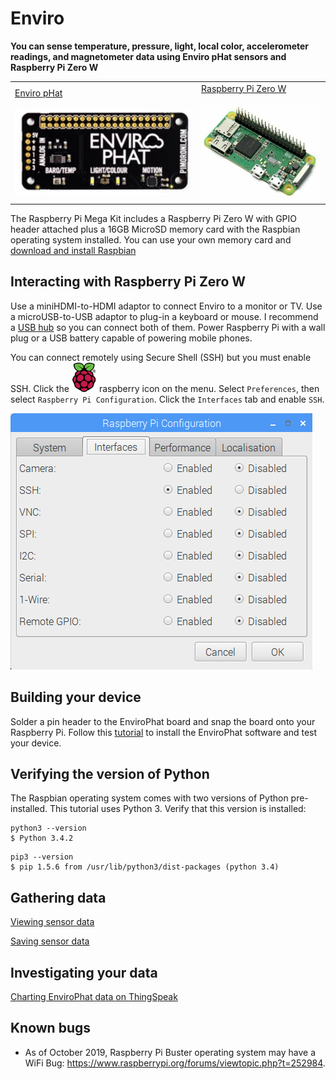 # Enviro

<b>You can sense temperature, pressure, light, local color, accelerometer readings, and magnetometer data using Enviro pHat sensors and Raspberry Pi Zero W</b>

<table><tr><td>
<a  href="https://shop.pimoroni.com/products/enviro-phat">Enviro pHat<br><br>
  <img src="images/enviroPhat.png" width=300></a>
  </td><td>
<a href="https://thepihut.com/collections/raspberry-pi/products/raspberry-pi-zero-w">Raspberry Pi Zero W<br><br>
<img src="images/RasPiZeroHeader.jpg" width=200>
</td></tr></table>

The Raspberry Pi Mega Kit includes a Raspberry Pi Zero W</a> with GPIO header attached plus a 16GB MicroSD memory card with the Raspbian operating system installed.  You can use your own memory card and <a href="https://www.raspberrypi.org/downloads/raspbian/">download and install Raspbian</a> 

## Interacting with Raspberry Pi Zero W

Use a miniHDMI-to-HDMI adaptor to connect Enviro to a monitor or TV.  Use a microUSB-to-USB adaptor to plug-in a keyboard or mouse.  I recommend a [USB hub](https://www.bestbuy.com/site/insignia-4-port-usb-3-0-hub-black/4333600.p?skuId=4333600&ref=212&loc=1&ref=212&loc=1&gclid=EAIaIQobChMI0_6gr9_P6QIVT-zjBx3WpAuAEAQYBCABEgKemvD_BwE&gclsrc=aw.ds) so you can connect both of them.  Power Raspberry Pi with a wall plug or a USB battery capable of powering mobile phones.

You can connect remotely using Secure Shell (SSH) but you must enable SSH.  Click the <img src="images/raspberry.png" width=40> raspberry icon on the menu.  Select ```Preferences```, then select ```Raspberry Pi Configuration```.  Click the ```Interfaces``` tab and enable ```SSH```.  

![Window for enabling SSH as described in text](images/SSH.png)


## Building your device

Solder a pin header to the EnviroPhat board and snap the board onto your Raspberry Pi.  Follow this [tutorial](https://learn.pimoroni.com/tutorial/sandyj/getting-started-with-enviro-phat) to install the EnviroPhat software and test your device.


## Verifying the version of Python

The Raspbian operating system comes with two versions of Python pre-installed.  This tutorial uses Python 3.  Verify that this version is installed:

```
python3 --version
$ Python 3.4.2
```

```
pip3 --version
$ pip 1.5.6 from /usr/lib/python3/dist-packages (python 3.4)
```
## Gathering data

<a href="viewData.md">Viewing sensor data</a>

<a href="saveData.md">Saving sensor data</a>

## Investigating your data

[Charting EnviroPhat data on ThingSpeak](https://thingspeak.com/channels/865246)

## Known bugs

- As of October 2019, Raspberry Pi Buster operating system may have a WiFi Bug:  https://www.raspberrypi.org/forums/viewtopic.php?t=252984. 
